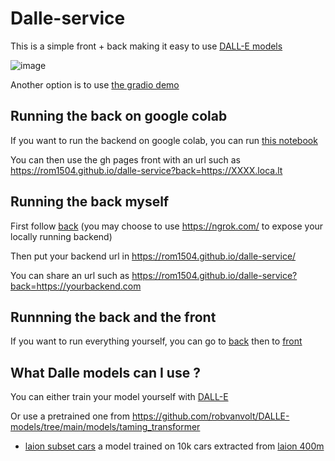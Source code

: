 # Dalle-service

This is a simple front + back making it easy to use [DALL-E models](https://github.com/lucidrains/DALLE-pytorch)

![image](https://user-images.githubusercontent.com/2346494/120942358-affaca80-c728-11eb-93c0-084e1c27435d.png)

Another option is to use [the gradio demo](https://colab.research.google.com/drive/1xFnY5kn9SadI_Jph37uxT1fJIMy_AdFK)

## Running the back on google colab

If you want to run the backend on google colab, you can run [this notebook](https://colab.research.google.com/github/rom1504/dalle-service/blob/master/dalle_back.ipynb)

You can then use the gh pages front with an url such as https://rom1504.github.io/dalle-service?back=https://XXXX.loca.lt

## Running the back myself

First follow [back](back) (you may choose to use https://ngrok.com/ to expose your locally running backend)

Then put your backend url in https://rom1504.github.io/dalle-service/

You can share an url such as https://rom1504.github.io/dalle-service?back=https://yourbackend.com

## Runnning the back and the front

If you want to run everything yourself, you can go to [back](back) then to [front](front)

## What Dalle models can I use ?

You can either train your model yourself with [DALL-E](https://github.com/lucidrains/DALLE-pytorch)

Or use a pretrained one from https://github.com/robvanvolt/DALLE-models/tree/main/models/taming_transformer 

* [laion subset cars](https://huggingface.co/spaces/rom1504/laion_car_subset/resolve/main/weird_car_model_continue.pt) a model trained on 10k cars extracted from [laion 400m](https://rom1504.github.io/clip-retrieval/)


